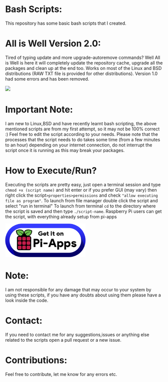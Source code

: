 # Bash Scripts:
This repository has some basic bash scripts that I created.

# All is Well Version 2.0:
Tired of typing update and more upgrade-autoremove commands? Well All is Well is here it will completely update the repository cache, upgrade all the packages and clean up at the end too. Works on most of the Linux and BSD distributions (RAW TXT file is provided for other distributions). Version 1.0 had some errors and has been removed. 
 
![](https://github.com/spectrumgamer75/Bash-Scripts/blob/master/ALL%20IS%20WELL%20(V2.0)/Banner.png)


# Important Note:
I am new to Linux,BSD and have recently learnt bash scripting, the above mentioned scripts are from my first attempt, so it may not be 100% correct :)
Feel free to edit the script according to your needs. Please note that the processes that the script needs to do takes some time (from a few minutes to an hour) depending on your internet connection, do not interrupt the script once it is running as this may break your packages. 

# How to Execute/Run?
Executing the scripts are pretty easy, just open a terminal session and type `chmod +x (script name)` and hit enter or if you prefer GUI (may vary) then right click the script`>properties>permissions` and check `"allow executing file as program"`. To launch from file manager double click the script and select "run in terminal"
To launch from terminal `cd` to the directory where the script is saved and then type `./script-name`. Raspberry Pi users can get the script, with everything already setup from pi-apps


[![badge](https://github.com/Botspot/pi-apps/blob/master/icons/badge.png?raw=true)](https://github.com/Botspot/pi-apps)

# Note:
I am not responsible for any damage that may occur to your system by using these scripts, if you have any doubts about using them please have a look inside the code. 

# Contact:
If you need to contact me for any suggestions,issues or anything else related to the scripts open a pull request or a new issue.

# Contributions:
Feel free to contribute, let me know for any errors etc.

